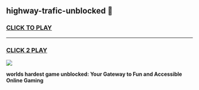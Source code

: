 
## highway-trafic-unblocked 👋
<h3>
<a href="https://premium.freeplayer.one?title=highway-trafic-unblocked&ref=14F">CLICK TO PLAY</a></h3>
<hr>

<h3>
<a href="https://premium.freeplayer.one?title=highway-trafic-unblocked&ref=14F">CLICK 2 PLAY</a>
  
</h3>

<a href="https://premium.freeplayer.one?title=highway-trafic-unblocked&ref=12F/"><img src="https://clearcache.store/games.png"></a>


**worlds hardest game unblocked: Your Gateway to Fun and Accessible Online Gaming**
